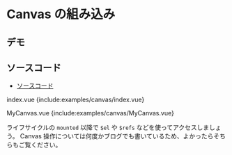 # Canvas の組み込み

## デモ

<demo-block>
  <examples-canvas-index/>
</demo-block>

## ソースコード

- [ソースコード](https://github.com/mio3io/cr-vue/tree/master/docs/.vuepress/components/examples/canvas)

<code-caption>index.vue</code-caption>
{include:examples/canvas/index.vue}

<code-caption>MyCanvas.vue</code-caption>
{include:examples/canvas/MyCanvas.vue}

ライフサイクルの `mounted` 以降で `$el` や `$refs` などを使ってアクセスしましょう。
Canvas 操作については何度かブログでも書いているため、よかったらそちらもご覧ください。
